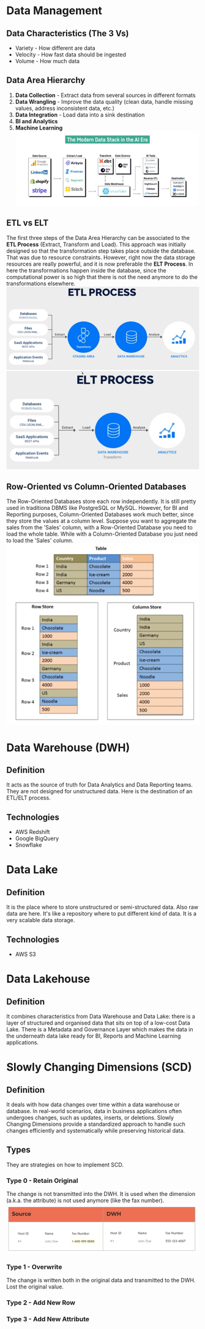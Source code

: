 # Data Management
## Data Characteristics (The 3 Vs)
- Variety - How different are data
- Velocity - How fast data should be ingested
- Volume - How much data
## Data Area Hierarchy
1. **Data Collection** - Extract data from several sources in different formats
2. **Data Wrangling** - Improve the data quality (clean data, handle missing values, address inconsistent data, etc.)
3. **Data Integration** - Load data into a sink destination
4. **BI and Analytics**
5. **Machine Learning**
![Modern Data Stack](./../../images/data_engineering/general_4.png)
## ETL vs ELT
The first three steps of the Data Area Hierarchy can be associated to the **ETL Process** (Extract, Transform and Load).
This approach was initially designed so that the transformation step takes place outside the database. That was due to
resource constraints.
However, right now the data storage resources are really powerful, and it is now preferable the **ELT Process**.
In here the transformations happen inside the database, since the computational power is so high that there is not the need
anymore to do the transformations elsewhere. 
![ETL Process](./../../images/data_engineering/general_1.png)
![ELT Process](./../../images/data_engineering/general_3.png)
## Row-Oriented vs Column-Oriented Databases
The Row-Oriented Databases store each row independently. It is still pretty used in traditiona DBMS like PostgreSQL or MySQL.
However, for BI and Reporting purposes, Column-Oriented Databases work much better, since they store the values at a column level.
Suppose you want to aggregate the sales from the 'Sales' column, with a Row-Oriented Database you need to load the whole table.
While with a Column-Oriented Database you just need to load the 'Sales' column.
![Database Types](./../../images/data_engineering/general_2.png)
# Data Warehouse (DWH)
## Definition
It acts as the source of truth for Data Analytics and Data Reporting teams. They are not designed for unstructured data.
Here is the destination of an ETL/ELT process.
## Technologies
- AWS Redshift
- Google BigQuery
- Snowflake
# Data Lake
## Definition
It is the place where to store unstructured or semi-structured data. Also raw data are here. It's like a repository where to
put different kind of data.
It is a very scalable data storage.
## Technologies
- AWS S3
# Data Lakehouse
## Definition
It combines characteristics from Data Warehouse and Data Lake: there is a layer of structured and organised data that sits 
on top of a low-cost Data Lake. There is a Metadata and Governance Layer which makes the data in the underneath data lake 
ready for BI, Reports and Machine Learning applications.
# Slowly Changing Dimensions (SCD)
## Definition
It deals with how data changes over time within a data warehouse or database. 
In real-world scenarios, data in business applications often undergoes changes, such as updates, inserts, or deletions. 
Slowly Changing Dimensions provide a standardized approach to handle such changes efficiently and systematically 
while preserving historical data.
## Types
They are strategies on how to implement SCD.
### Type 0 - Retain Original
The change is not transmitted into the DWH. It is used when the dimension (a.k.a. the attribute) is not used anymore 
(like the fax number).
![SCD Type 0](./../../images/data_engineering/general_5.png)
### Type 1 - Overwrite
The change is written both in the original data and transmitted to the DWH. Lost the original value.
### Type 2 - Add New Row
### Type 3 - Add New Attribute